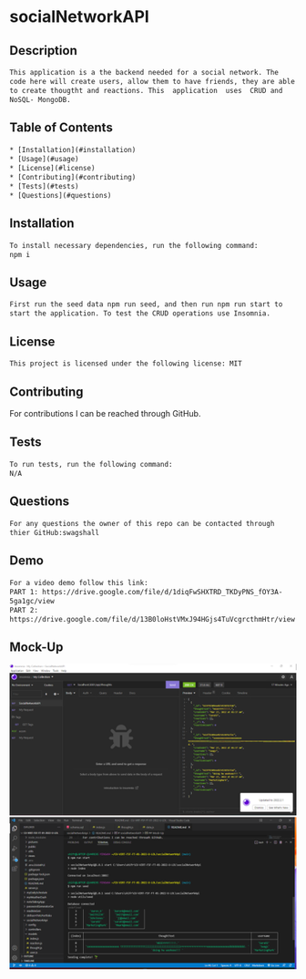 

 # socialNetworkAPI

  ## Description
    This application is a the backend needed for a social network. The code here will create users, allow them to have friends, they are able to create thougtht and reactions. This  application  uses  CRUD and  NoSQL- MongoDB. 

  ## Table of Contents
    * [Installation](#installation)
    * [Usage](#usage)
    * [License](#license)
    * [Contributing](#contributing)
    * [Tests](#tests)
    * [Questions](#questions)
  
  ## Installation 
    To install necessary dependencies, run the following command: 
    npm i

   
  ## Usage
    First run the seed data npm run seed, and then run npm run start to start the application. To test the CRUD operations use Insomnia. 

  ## License
    
    This project is licensed under the following license: MIT

  ## Contributing 
   For contributions I can be reached through GitHub. 

  ## Tests 
    To run tests, run the following command:
    N/A

  ## Questions 
    For any questions the owner of this repo can be contacted through thier GitHub:swagshall 

  ## Demo
    For a video demo follow this link: 
    PART 1: https://drive.google.com/file/d/1diqFwSHXTRD_TKDyPNS_fOY3A-5ga1gc/view
    PART 2: https://drive.google.com/file/d/13B0loHstVMxJ94HGjs4TuVcgrcthmHtr/view


  ## Mock-Up
<img src="assets\socialNetworkAPI-insomnia.png" alt="insomnia screenshot">
<img src="assets\socialNetworkAPI-terminal.png" alt="terminal screenshot"> 


